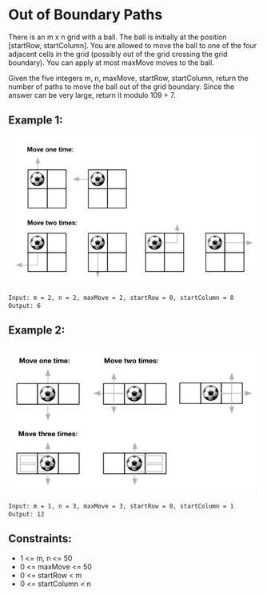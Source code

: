 # Out of Boundary Paths

There is an m x n grid with a ball. The ball is initially at the position [startRow, startColumn]. You are allowed to move the ball to one of the four adjacent cells in the grid (possibly out of the grid crossing the grid boundary). You can apply at most maxMove moves to the ball.

Given the five integers m, n, maxMove, startRow, startColumn, return the number of paths to move the ball out of the grid boundary. Since the answer can be very large, return it modulo 109 + 7.

## Example 1:

![Example 1](./images/ex1.png)

```
Input: m = 2, n = 2, maxMove = 2, startRow = 0, startColumn = 0
Output: 6
```

## Example 2:

![Example 2](./images/ex2.png)

```
Input: m = 1, n = 3, maxMove = 3, startRow = 0, startColumn = 1
Output: 12
```

## Constraints:

- 1 <= m, n <= 50
- 0 <= maxMove <= 50
- 0 <= startRow < m
- 0 <= startColumn < n
